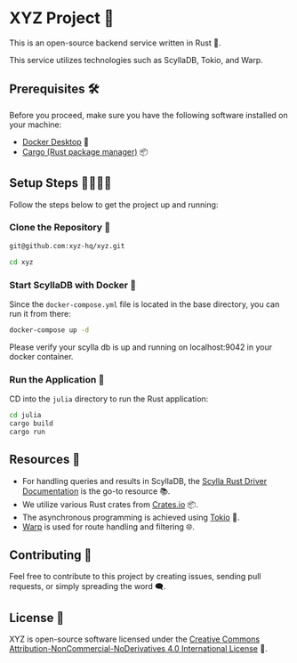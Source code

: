 # XYZ Project 🌟

 This is an open-source backend service written in Rust 🦀.

This service utilizes technologies such as ScyllaDB, Tokio, and Warp.

## Prerequisites 🛠️

Before you proceed, make sure you have the following software installed on your machine:

- [Docker Desktop](https://www.docker.com/products/docker-desktop) 🐳
- [Cargo (Rust package manager)](https://rust-lang.org/tools/install) 📦

## Setup Steps 👩‍💻👨‍💻

Follow the steps below to get the project up and running:

### Clone the Repository 📂
```bash
git@github.com:xyz-hq/xyz.git

cd xyz
```


### Start ScyllaDB with Docker 🐳

Since the `docker-compose.yml` file is located in the base directory, you can run it from there:

```bash
docker-compose up -d
```

Please verify your scylla db is up and running on localhost:9042 in your docker container.

### Run the Application 🚀

CD into the `julia` directory to run the Rust application:

```bash
cd julia
cargo build
cargo run
```

## Resources 📖

- For handling queries and results in ScyllaDB, the [Scylla Rust Driver Documentation](https://rust-driver.docs.scylladb.com/stable/queries/result.html) is the go-to resource 📚.
- We utilize various Rust crates from [Crates.io](https://crates.io/) 📦.
- The asynchronous programming is achieved using [Tokio](https://tokio.rs/) 🚀.
- [Warp](https://github.com/seanmonstar/warp) is used for route handling and filtering 🌐.

## Contributing 🤝
Feel free to contribute to this project by creating issues, sending pull requests, or simply spreading the word 🗨️.

## License 📄
XYZ is open-source software licensed under the [Creative Commons Attribution-NonCommercial-NoDerivatives 4.0 International License](https://creativecommons.org/licenses/by-nc-nd/4.0/) 📝.
